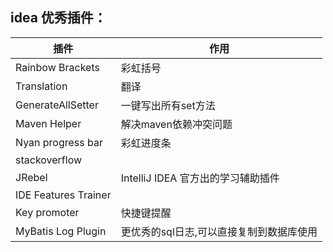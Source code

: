 ## idea 优秀插件：

| 插件                 | 作用                                     |
| -------------------- | ---------------------------------------- |
| Rainbow Brackets     | 彩虹括号                                 |
| Translation          | 翻译                                     |
| GenerateAllSetter    | 一键写出所有set方法                      |
| Maven Helper         | 解决maven依赖冲突问题                    |
| Nyan progress bar    | 彩虹进度条                               |
| stackoverflow        |                                          |
| JRebel               | IntelliJ IDEA 官方出的学习辅助插件       |
| IDE Features Trainer |                                          |
| Key promoter         | 快捷键提醒                               |
| MyBatis Log Plugin   | 更优秀的sql日志,可以直接复制到数据库使用 |

